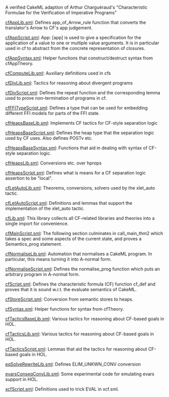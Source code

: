 A verified CakeML adaption of Arthur Charguéraud's "Characteristic
Formulae for the Verification of Imperative Programs"

[cfAppLib.sml](cfAppLib.sml):
Defines app_of_Arrow_rule function that converts the translator's
Arrow to CF's app judgement.

[cfAppScript.sml](cfAppScript.sml):
App: [app] is used to give a specification for the application of a
value to one or multiple value arguments. It is in particular used
in cf to abstract from the concrete representation of closures.

[cfAppSyntax.sml](cfAppSyntax.sml):
Helper functions that construct/destruct syntax from cfAppTheory.

[cfComputeLib.sml](cfComputeLib.sml):
Auxiliary definitions used in cfs

[cfDivLib.sml](cfDivLib.sml):
Tactics for reasoning about divergent programs

[cfDivScript.sml](cfDivScript.sml):
Defines the repeat function and the corresponding lemma used to prove
non-termination of programs in cf.

[cfFFITypeScript.sml](cfFFITypeScript.sml):
Defines a type that can be used for embedding different FFI models
for parts of the FFI state.

[cfHeapsBaseLib.sml](cfHeapsBaseLib.sml):
Implements CF tactics for CF-style separation logic

[cfHeapsBaseScript.sml](cfHeapsBaseScript.sml):
Defines the heap type that the separation logic used by CF uses.
Also defines POSTv etc.

[cfHeapsBaseSyntax.sml](cfHeapsBaseSyntax.sml):
Functions that aid in dealing with syntax of CF-style separation logic.

[cfHeapsLib.sml](cfHeapsLib.sml):
Conversions etc. over hprops

[cfHeapsScript.sml](cfHeapsScript.sml):
Defines what is means for a CF separation logic assertion to be "local".

[cfLetAutoLib.sml](cfLetAutoLib.sml):
Theorems, conversions, solvers used by the xlet_auto tactic.

[cfLetAutoScript.sml](cfLetAutoScript.sml):
Definitions and lemmas that support the implementation of the
xlet_auto tactic.

[cfLib.sml](cfLib.sml):
This library collects all CF-related libraries and theories
into a single import for convenience.

[cfMainScript.sml](cfMainScript.sml):
The following section culminates in call_main_thm2 which takes a
spec and some aspects of the current state, and proves a
Semantics_prog statement.

[cfNormaliseLib.sml](cfNormaliseLib.sml):
Automation that normalises a CakeML program. In particular, this
means turning it into A-normal form.

[cfNormaliseScript.sml](cfNormaliseScript.sml):
Defines the normalise_prog function which puts an arbitrary program
in A-normal form.

[cfScript.sml](cfScript.sml):
Defines the characteristic formula (CF) function cf_def and proves
that it is sound w.r.t. the evaluate semantics of CakeML.

[cfStoreScript.sml](cfStoreScript.sml):
Conversion from semantic stores to heaps.

[cfSyntax.sml](cfSyntax.sml):
Helper functions for syntax from cfTheory.

[cfTacticsBaseLib.sml](cfTacticsBaseLib.sml):
Various tactics for reasoning about CF-based goals in HOL.

[cfTacticsLib.sml](cfTacticsLib.sml):
Various tactics for reasoning about CF-based goals in HOL.

[cfTacticsScript.sml](cfTacticsScript.sml):
Lemmas that aid the tactics for reasoning about CF-based goals in HOL.

[eqSolveRewriteLib.sml](eqSolveRewriteLib.sml):
Defines ELIM_UNKWN_CONV conversion

[evarsConseqConvLib.sml](evarsConseqConvLib.sml):
Some experimental code for emulating evars support in HOL.

[xcfScript.sml](xcfScript.sml):
Definitions used to trick EVAL in xcf.sml.
